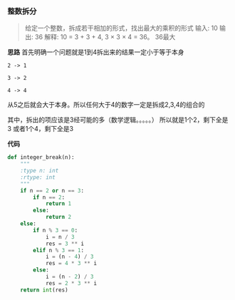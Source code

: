 ### 整数拆分
> 给定一个整数，拆成若干相加的形式，找出最大的乘积的形式
输入: 10
输出: 36
解释: 10 = 3 + 3 + 4, 3 × 3 × 4 = 36。
36最大

**思路**
首先明确一个问题就是1到4拆出来的结果一定小于等于本身

`
2 -> 1
`

`
3 -> 2
`

`
4 -> 4
`

从5之后就会大于本身。所以任何大于4的数字一定是拆成2,3,4的组合的

其中，拆出的项应该是3经可能的多（数学逻辑。。。。。）
所以就是1个2，剩下全是3
或者1个4，剩下全是3

**代码**

```python
def integer_break(n):
    """
    :type n: int
    :rtype: int
    """
    if n == 2 or n == 3:
        if n == 2:
            return 1
        else:
            return 2
    else:
        if n % 3 == 0:
            i = n / 3
            res = 3 ** i
        elif n % 3 == 1:
            i = (n - 4) / 3
            res = 4 * 3 ** i
        else:
            i = (n - 2) / 3
            res = 2 * 3 ** i
    return int(res)
```

